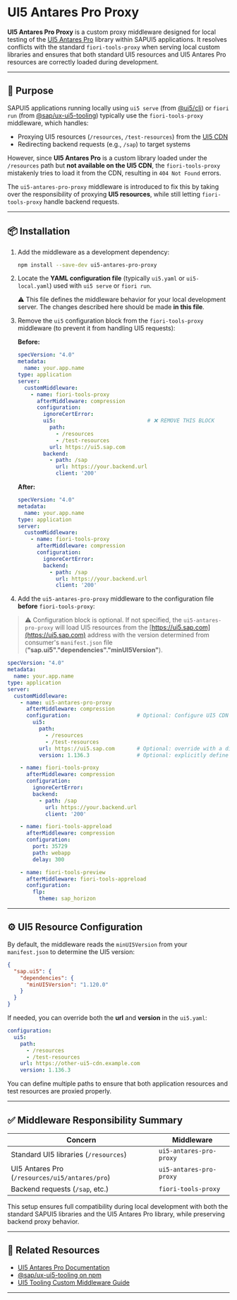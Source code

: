 # UI5 Antares Pro Proxy

**UI5 Antares Pro Proxy** is a custom proxy middleware designed for local testing of the [UI5 Antares Pro](https://ui5-antares-pro.github.io) library within SAPUI5 applications. It resolves conflicts with the standard `fiori-tools-proxy` when serving local custom libraries and ensures that both standard UI5 resources and UI5 Antares Pro resources are correctly loaded during development.

---

## 🎯 Purpose

SAPUI5 applications running locally using `ui5 serve` (from [@ui5/cli](https://www.npmjs.com/package/@ui5/cli)) or `fiori run` (from [@sap/ux-ui5-tooling](https://www.npmjs.com/package/@sap/ux-ui5-tooling)) typically use the `fiori-tools-proxy` middleware, which handles:

- Proxying UI5 resources (`/resources`, `/test-resources`) from the [UI5 CDN](https://ui5.sap.com)
- Redirecting backend requests (e.g., `/sap`) to target systems

However, since **UI5 Antares Pro** is a custom library loaded under the `/resources` path but **not available on the UI5 CDN**, the `fiori-tools-proxy` mistakenly tries to load it from the CDN, resulting in `404 Not Found` errors.

The `ui5-antares-pro-proxy` middleware is introduced to fix this by taking over the responsibility of proxying **UI5 resources**, while still letting `fiori-tools-proxy` handle backend requests.

---

## 📦 Installation

1. Add the middleware as a development dependency:

   ```sh
   npm install --save-dev ui5-antares-pro-proxy
   ```

2. Locate the **YAML configuration file** (typically `ui5.yaml` or `ui5-local.yaml`) used with `ui5 serve` or `fiori run`.

   ⚠️ This file defines the middleware behavior for your local development server. The changes described here should be made **in this file**.

3. Remove the `ui5` configuration block from the `fiori-tools-proxy` middleware (to prevent it from handling UI5 requests):

   **Before:**

   ```yaml
   specVersion: "4.0"
   metadata:
     name: your.app.name
   type: application
   server:
     customMiddleware:   
       - name: fiori-tools-proxy
         afterMiddleware: compression
         configuration:
           ignoreCertError:
           ui5:                             # ❌ REMOVE THIS BLOCK
             path:
               - /resources
               - /test-resources
             url: https://ui5.sap.com
           backend:
             - path: /sap
               url: https://your.backend.url
               client: '200'
   ```

   **After:**

   ```yaml
   specVersion: "4.0"
   metadata:
     name: your.app.name
   type: application
   server:
     customMiddleware:   
       - name: fiori-tools-proxy
         afterMiddleware: compression
         configuration:
           ignoreCertError:
           backend:
             - path: /sap
               url: https://your.backend.url
               client: '200'
   ```

4. Add the `ui5-antares-pro-proxy` middleware to the configuration file **before** `fiori-tools-proxy`:

> ⚠️ Configuration block is optional. If not specified, the `ui5-antares-pro-proxy` will load UI5 resources from the [https://ui5.sap.com](https://ui5.sap.com) address with the version determined from consumer's `manifest.json` file (**"sap.ui5"."dependencies"."minUI5Version"**).

   ```yaml
   specVersion: "4.0"
   metadata:
     name: your.app.name
   type: application
   server:
     customMiddleware:
       - name: ui5-antares-pro-proxy
         afterMiddleware: compression
         configuration:                     # Optional: Configure UI5 CDN
           ui5:
             path:
               - /resources
               - /test-resources
             url: https://ui5.sap.com       # Optional: override with a different CDN
             version: 1.136.3               # Optional: explicitly define UI5 version

       - name: fiori-tools-proxy
         afterMiddleware: compression
         configuration:
           ignoreCertError:
           backend:
             - path: /sap
               url: https://your.backend.url
               client: '200'

       - name: fiori-tools-appreload
         afterMiddleware: compression
         configuration:
           port: 35729
           path: webapp
           delay: 300

       - name: fiori-tools-preview
         afterMiddleware: fiori-tools-appreload
         configuration:
           flp:
             theme: sap_horizon
   ```

---

## ⚙️ UI5 Resource Configuration

By default, the middleware reads the `minUI5Version` from your `manifest.json` to determine the UI5 version:

```json
{
  "sap.ui5": {
    "dependencies": {
      "minUI5Version": "1.120.0"
    }
  }
}
```

If needed, you can override both the **url** and **version** in the `ui5.yaml`:

```yaml
configuration:
  ui5:
    path:
      - /resources
      - /test-resources
    url: https://other-ui5-cdn.example.com
    version: 1.136.3
```

You can define multiple paths to ensure that both application resources and test resources are proxied properly.

---

## ✅ Middleware Responsibility Summary

<table>
  <thead>
    <tr>
      <th>Concern</th>
      <th>Middleware</th>
    </tr>
  </thead>
  <tbody>
    <tr>
      <td>Standard UI5 libraries (<code>/resources</code>)</td>
      <td><code>ui5-antares-pro-proxy</code></td>
    </tr>
    <tr>
      <td>UI5 Antares Pro (<code>/resources/ui5/antares/pro</code>)</td>
      <td><code>ui5-antares-pro-proxy</code></td>
    </tr>
    <tr>
      <td>Backend requests (<code>/sap</code>, etc.)</td>
      <td><code>fiori-tools-proxy</code></td>
    </tr>
  </tbody>
</table>

This setup ensures full compatibility during local development with both the standard SAPUI5 libraries and the UI5 Antares Pro library, while preserving backend proxy behavior.

---

## 🔗 Related Resources

- [UI5 Antares Pro Documentation](https://ui5-antares-pro.github.io)
- [@sap/ux-ui5-tooling on npm](https://www.npmjs.com/package/@sap/ux-ui5-tooling)
- [UI5 Tooling Custom Middleware Guide](https://sap.github.io/ui5-tooling/v4/pages/extensibility/CustomServerMiddleware/)

---
